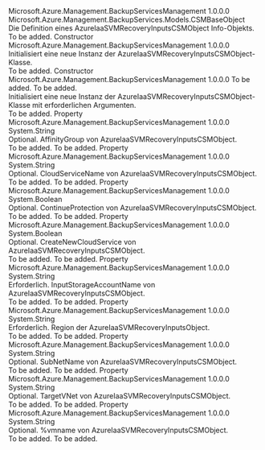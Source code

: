 <Type Name="AzureIaaSVMRecoveryInputsCSMObject" FullName="Microsoft.Azure.Management.BackupServices.Models.AzureIaaSVMRecoveryInputsCSMObject">
  <TypeSignature Language="C#" Value="public class AzureIaaSVMRecoveryInputsCSMObject : Microsoft.Azure.Management.BackupServices.Models.CSMBaseObject" />
  <TypeSignature Language="ILAsm" Value=".class public auto ansi beforefieldinit AzureIaaSVMRecoveryInputsCSMObject extends Microsoft.Azure.Management.BackupServices.Models.CSMBaseObject" />
  <TypeSignature Language="DocId" Value="T:Microsoft.Azure.Management.BackupServices.Models.AzureIaaSVMRecoveryInputsCSMObject" />
  <TypeSignature Language="VB.NET" Value="Public Class AzureIaaSVMRecoveryInputsCSMObject&#xA;Inherits CSMBaseObject" />
  <TypeSignature Language="F#" Value="type AzureIaaSVMRecoveryInputsCSMObject = class&#xA;    inherit CSMBaseObject" />
  <AssemblyInfo>
    <AssemblyName>Microsoft.Azure.Management.BackupServicesManagement</AssemblyName>
    <AssemblyVersion>1.0.0.0</AssemblyVersion>
  </AssemblyInfo>
  <Base>
    <BaseTypeName>Microsoft.Azure.Management.BackupServices.Models.CSMBaseObject</BaseTypeName>
  </Base>
  <Interfaces />
  <Docs>
    <summary>
            Die Definition eines AzureIaaSVMRecoveryInputsCSMObject Info-Objekts.
            </summary>
    <remarks>To be added.</remarks>
  </Docs>
  <Members>
    <Member MemberName=".ctor">
      <MemberSignature Language="C#" Value="public AzureIaaSVMRecoveryInputsCSMObject ();" />
      <MemberSignature Language="ILAsm" Value=".method public hidebysig specialname rtspecialname instance void .ctor() cil managed" />
      <MemberSignature Language="DocId" Value="M:Microsoft.Azure.Management.BackupServices.Models.AzureIaaSVMRecoveryInputsCSMObject.#ctor" />
      <MemberSignature Language="VB.NET" Value="Public Sub New ()" />
      <MemberType>Constructor</MemberType>
      <AssemblyInfo>
        <AssemblyName>Microsoft.Azure.Management.BackupServicesManagement</AssemblyName>
        <AssemblyVersion>1.0.0.0</AssemblyVersion>
      </AssemblyInfo>
      <Parameters />
      <Docs>
        <summary>
            Initialisiert eine neue Instanz der AzureIaaSVMRecoveryInputsCSMObject-Klasse.
            </summary>
        <remarks>To be added.</remarks>
      </Docs>
    </Member>
    <Member MemberName=".ctor">
      <MemberSignature Language="C#" Value="public AzureIaaSVMRecoveryInputsCSMObject (string region, string inputStorageAccountName);" />
      <MemberSignature Language="ILAsm" Value=".method public hidebysig specialname rtspecialname instance void .ctor(string region, string inputStorageAccountName) cil managed" />
      <MemberSignature Language="DocId" Value="M:Microsoft.Azure.Management.BackupServices.Models.AzureIaaSVMRecoveryInputsCSMObject.#ctor(System.String,System.String)" />
      <MemberSignature Language="VB.NET" Value="Public Sub New (region As String, inputStorageAccountName As String)" />
      <MemberSignature Language="F#" Value="new Microsoft.Azure.Management.BackupServices.Models.AzureIaaSVMRecoveryInputsCSMObject : string * string -&gt; Microsoft.Azure.Management.BackupServices.Models.AzureIaaSVMRecoveryInputsCSMObject" Usage="new Microsoft.Azure.Management.BackupServices.Models.AzureIaaSVMRecoveryInputsCSMObject (region, inputStorageAccountName)" />
      <MemberType>Constructor</MemberType>
      <AssemblyInfo>
        <AssemblyName>Microsoft.Azure.Management.BackupServicesManagement</AssemblyName>
        <AssemblyVersion>1.0.0.0</AssemblyVersion>
      </AssemblyInfo>
      <Parameters>
        <Parameter Name="region" Type="System.String" />
        <Parameter Name="inputStorageAccountName" Type="System.String" />
      </Parameters>
      <Docs>
        <param name="region">To be added.</param>
        <param name="inputStorageAccountName">To be added.</param>
        <summary>
            Initialisiert eine neue Instanz der AzureIaaSVMRecoveryInputsCSMObject-Klasse mit erforderlichen Argumenten.
            </summary>
        <remarks>To be added.</remarks>
      </Docs>
    </Member>
    <Member MemberName="AffinityGroup">
      <MemberSignature Language="C#" Value="public string AffinityGroup { get; set; }" />
      <MemberSignature Language="ILAsm" Value=".property instance string AffinityGroup" />
      <MemberSignature Language="DocId" Value="P:Microsoft.Azure.Management.BackupServices.Models.AzureIaaSVMRecoveryInputsCSMObject.AffinityGroup" />
      <MemberSignature Language="VB.NET" Value="Public Property AffinityGroup As String" />
      <MemberSignature Language="F#" Value="member this.AffinityGroup : string with get, set" Usage="Microsoft.Azure.Management.BackupServices.Models.AzureIaaSVMRecoveryInputsCSMObject.AffinityGroup" />
      <MemberType>Property</MemberType>
      <AssemblyInfo>
        <AssemblyName>Microsoft.Azure.Management.BackupServicesManagement</AssemblyName>
        <AssemblyVersion>1.0.0.0</AssemblyVersion>
      </AssemblyInfo>
      <ReturnValue>
        <ReturnType>System.String</ReturnType>
      </ReturnValue>
      <Docs>
        <summary>
            Optional. AffinityGroup von AzureIaaSVMRecoveryInputsCSMObject.
            </summary>
        <value>To be added.</value>
        <remarks>To be added.</remarks>
      </Docs>
    </Member>
    <Member MemberName="CloudServiceName">
      <MemberSignature Language="C#" Value="public string CloudServiceName { get; set; }" />
      <MemberSignature Language="ILAsm" Value=".property instance string CloudServiceName" />
      <MemberSignature Language="DocId" Value="P:Microsoft.Azure.Management.BackupServices.Models.AzureIaaSVMRecoveryInputsCSMObject.CloudServiceName" />
      <MemberSignature Language="VB.NET" Value="Public Property CloudServiceName As String" />
      <MemberSignature Language="F#" Value="member this.CloudServiceName : string with get, set" Usage="Microsoft.Azure.Management.BackupServices.Models.AzureIaaSVMRecoveryInputsCSMObject.CloudServiceName" />
      <MemberType>Property</MemberType>
      <AssemblyInfo>
        <AssemblyName>Microsoft.Azure.Management.BackupServicesManagement</AssemblyName>
        <AssemblyVersion>1.0.0.0</AssemblyVersion>
      </AssemblyInfo>
      <ReturnValue>
        <ReturnType>System.String</ReturnType>
      </ReturnValue>
      <Docs>
        <summary>
            Optional. CloudServiceName von AzureIaaSVMRecoveryInputsCSMObject.
            </summary>
        <value>To be added.</value>
        <remarks>To be added.</remarks>
      </Docs>
    </Member>
    <Member MemberName="ContinueProtection">
      <MemberSignature Language="C#" Value="public bool ContinueProtection { get; set; }" />
      <MemberSignature Language="ILAsm" Value=".property instance bool ContinueProtection" />
      <MemberSignature Language="DocId" Value="P:Microsoft.Azure.Management.BackupServices.Models.AzureIaaSVMRecoveryInputsCSMObject.ContinueProtection" />
      <MemberSignature Language="VB.NET" Value="Public Property ContinueProtection As Boolean" />
      <MemberSignature Language="F#" Value="member this.ContinueProtection : bool with get, set" Usage="Microsoft.Azure.Management.BackupServices.Models.AzureIaaSVMRecoveryInputsCSMObject.ContinueProtection" />
      <MemberType>Property</MemberType>
      <AssemblyInfo>
        <AssemblyName>Microsoft.Azure.Management.BackupServicesManagement</AssemblyName>
        <AssemblyVersion>1.0.0.0</AssemblyVersion>
      </AssemblyInfo>
      <ReturnValue>
        <ReturnType>System.Boolean</ReturnType>
      </ReturnValue>
      <Docs>
        <summary>
            Optional. ContinueProtection von AzureIaaSVMRecoveryInputsCSMObject.
            </summary>
        <value>To be added.</value>
        <remarks>To be added.</remarks>
      </Docs>
    </Member>
    <Member MemberName="CreateNewCloudService">
      <MemberSignature Language="C#" Value="public bool CreateNewCloudService { get; set; }" />
      <MemberSignature Language="ILAsm" Value=".property instance bool CreateNewCloudService" />
      <MemberSignature Language="DocId" Value="P:Microsoft.Azure.Management.BackupServices.Models.AzureIaaSVMRecoveryInputsCSMObject.CreateNewCloudService" />
      <MemberSignature Language="VB.NET" Value="Public Property CreateNewCloudService As Boolean" />
      <MemberSignature Language="F#" Value="member this.CreateNewCloudService : bool with get, set" Usage="Microsoft.Azure.Management.BackupServices.Models.AzureIaaSVMRecoveryInputsCSMObject.CreateNewCloudService" />
      <MemberType>Property</MemberType>
      <AssemblyInfo>
        <AssemblyName>Microsoft.Azure.Management.BackupServicesManagement</AssemblyName>
        <AssemblyVersion>1.0.0.0</AssemblyVersion>
      </AssemblyInfo>
      <ReturnValue>
        <ReturnType>System.Boolean</ReturnType>
      </ReturnValue>
      <Docs>
        <summary>
            Optional. CreateNewCloudService von AzureIaaSVMRecoveryInputsCSMObject.
            </summary>
        <value>To be added.</value>
        <remarks>To be added.</remarks>
      </Docs>
    </Member>
    <Member MemberName="InputStorageAccountName">
      <MemberSignature Language="C#" Value="public string InputStorageAccountName { get; set; }" />
      <MemberSignature Language="ILAsm" Value=".property instance string InputStorageAccountName" />
      <MemberSignature Language="DocId" Value="P:Microsoft.Azure.Management.BackupServices.Models.AzureIaaSVMRecoveryInputsCSMObject.InputStorageAccountName" />
      <MemberSignature Language="VB.NET" Value="Public Property InputStorageAccountName As String" />
      <MemberSignature Language="F#" Value="member this.InputStorageAccountName : string with get, set" Usage="Microsoft.Azure.Management.BackupServices.Models.AzureIaaSVMRecoveryInputsCSMObject.InputStorageAccountName" />
      <MemberType>Property</MemberType>
      <AssemblyInfo>
        <AssemblyName>Microsoft.Azure.Management.BackupServicesManagement</AssemblyName>
        <AssemblyVersion>1.0.0.0</AssemblyVersion>
      </AssemblyInfo>
      <ReturnValue>
        <ReturnType>System.String</ReturnType>
      </ReturnValue>
      <Docs>
        <summary>
            Erforderlich. InputStorageAccountName von AzureIaaSVMRecoveryInputsCSMObject.
            </summary>
        <value>To be added.</value>
        <remarks>To be added.</remarks>
      </Docs>
    </Member>
    <Member MemberName="Region">
      <MemberSignature Language="C#" Value="public string Region { get; set; }" />
      <MemberSignature Language="ILAsm" Value=".property instance string Region" />
      <MemberSignature Language="DocId" Value="P:Microsoft.Azure.Management.BackupServices.Models.AzureIaaSVMRecoveryInputsCSMObject.Region" />
      <MemberSignature Language="VB.NET" Value="Public Property Region As String" />
      <MemberSignature Language="F#" Value="member this.Region : string with get, set" Usage="Microsoft.Azure.Management.BackupServices.Models.AzureIaaSVMRecoveryInputsCSMObject.Region" />
      <MemberType>Property</MemberType>
      <AssemblyInfo>
        <AssemblyName>Microsoft.Azure.Management.BackupServicesManagement</AssemblyName>
        <AssemblyVersion>1.0.0.0</AssemblyVersion>
      </AssemblyInfo>
      <ReturnValue>
        <ReturnType>System.String</ReturnType>
      </ReturnValue>
      <Docs>
        <summary>
            Erforderlich. Region der AzureIaaSVMRecoveryInputsObject.
            </summary>
        <value>To be added.</value>
        <remarks>To be added.</remarks>
      </Docs>
    </Member>
    <Member MemberName="SubNetName">
      <MemberSignature Language="C#" Value="public string SubNetName { get; set; }" />
      <MemberSignature Language="ILAsm" Value=".property instance string SubNetName" />
      <MemberSignature Language="DocId" Value="P:Microsoft.Azure.Management.BackupServices.Models.AzureIaaSVMRecoveryInputsCSMObject.SubNetName" />
      <MemberSignature Language="VB.NET" Value="Public Property SubNetName As String" />
      <MemberSignature Language="F#" Value="member this.SubNetName : string with get, set" Usage="Microsoft.Azure.Management.BackupServices.Models.AzureIaaSVMRecoveryInputsCSMObject.SubNetName" />
      <MemberType>Property</MemberType>
      <AssemblyInfo>
        <AssemblyName>Microsoft.Azure.Management.BackupServicesManagement</AssemblyName>
        <AssemblyVersion>1.0.0.0</AssemblyVersion>
      </AssemblyInfo>
      <ReturnValue>
        <ReturnType>System.String</ReturnType>
      </ReturnValue>
      <Docs>
        <summary>
            Optional. SubNetName von AzureIaaSVMRecoveryInputsCSMObject.
            </summary>
        <value>To be added.</value>
        <remarks>To be added.</remarks>
      </Docs>
    </Member>
    <Member MemberName="TargetVNet">
      <MemberSignature Language="C#" Value="public string TargetVNet { get; set; }" />
      <MemberSignature Language="ILAsm" Value=".property instance string TargetVNet" />
      <MemberSignature Language="DocId" Value="P:Microsoft.Azure.Management.BackupServices.Models.AzureIaaSVMRecoveryInputsCSMObject.TargetVNet" />
      <MemberSignature Language="VB.NET" Value="Public Property TargetVNet As String" />
      <MemberSignature Language="F#" Value="member this.TargetVNet : string with get, set" Usage="Microsoft.Azure.Management.BackupServices.Models.AzureIaaSVMRecoveryInputsCSMObject.TargetVNet" />
      <MemberType>Property</MemberType>
      <AssemblyInfo>
        <AssemblyName>Microsoft.Azure.Management.BackupServicesManagement</AssemblyName>
        <AssemblyVersion>1.0.0.0</AssemblyVersion>
      </AssemblyInfo>
      <ReturnValue>
        <ReturnType>System.String</ReturnType>
      </ReturnValue>
      <Docs>
        <summary>
            Optional. TargetVNet von AzureIaaSVMRecoveryInputsCSMObject.
            </summary>
        <value>To be added.</value>
        <remarks>To be added.</remarks>
      </Docs>
    </Member>
    <Member MemberName="VmName">
      <MemberSignature Language="C#" Value="public string VmName { get; set; }" />
      <MemberSignature Language="ILAsm" Value=".property instance string VmName" />
      <MemberSignature Language="DocId" Value="P:Microsoft.Azure.Management.BackupServices.Models.AzureIaaSVMRecoveryInputsCSMObject.VmName" />
      <MemberSignature Language="VB.NET" Value="Public Property VmName As String" />
      <MemberSignature Language="F#" Value="member this.VmName : string with get, set" Usage="Microsoft.Azure.Management.BackupServices.Models.AzureIaaSVMRecoveryInputsCSMObject.VmName" />
      <MemberType>Property</MemberType>
      <AssemblyInfo>
        <AssemblyName>Microsoft.Azure.Management.BackupServicesManagement</AssemblyName>
        <AssemblyVersion>1.0.0.0</AssemblyVersion>
      </AssemblyInfo>
      <ReturnValue>
        <ReturnType>System.String</ReturnType>
      </ReturnValue>
      <Docs>
        <summary>
            Optional. %vmname von AzureIaaSVMRecoveryInputsCSMObject.
            </summary>
        <value>To be added.</value>
        <remarks>To be added.</remarks>
      </Docs>
    </Member>
  </Members>
</Type>